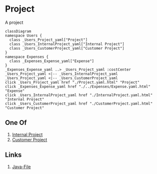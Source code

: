 # Project
A project
```mermaid
classDiagram
namespace Users {
  class _Users_Project_yaml["Project"]
  class _Users_InternalProject_yaml["Internal Project"]
  class _Users_CustomerProject_yaml["Customer Project"]
}
namespace Expenses {
  class _Expenses_Expense_yaml["Expense"]
}
_Expenses_Expense_yaml ..> _Users_Project_yaml :costCenter
_Users_Project_yaml <|-- _Users_InternalProject_yaml 
_Users_Project_yaml <|-- _Users_CustomerProject_yaml 
click _Users_Project_yaml href "./Project.yaml.html" "Project"
click _Expenses_Expense_yaml href "./../Expenses/Expense.yaml.html" "Expense"
click _Users_InternalProject_yaml href "./InternalProject.yaml.html" "Internal Project"
click _Users_CustomerProject_yaml href "./CustomerProject.yaml.html" "Customer Project"
```


## One Of
1. [Internal Project](./InternalProject.yaml.md)
1. [Customer Project](./CustomerProject.yaml.md)




## Links
1. [Java-File](./java/Project.java)
